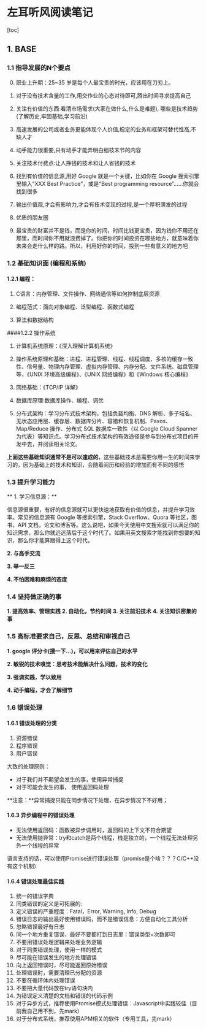 # 左耳听风阅读笔记

[toc]



## 1. BASE



### 1.1 指导发展的N个要点

0. 职业上升期：25~35 岁是每个人最宝贵的时光，应该用在刀刃上。

1. 对于没有技术含量的工作,用交作业的心态对待即可,腾出时间寻求提高自己
2. 关注有价值的东西:看清市场需求(大家在做什么,什么是难题), 哪些是技术趋势(了解历史,牢固基础,学习前沿)
3. 高速发展的公司或者业务更能体现个人价值,稳定的业务和框架可替代性高,不缺人才
4. 动手能力很重要,只有动手才能弄明白细枝末节的内容
5. 关注技术付费点:让人挣钱的技术和让人省钱的技术
6. 找到有价值的信息源,用好 Google 就是一个关键，比如你在 Google 搜索引擎里输入“XXX Best Practice”，或是“Best programming resource”……你就会找到很多
7. 输出价值观,才会有影响力,才会有技术变现的过程,是一个厚积薄发的过程
8. 优质的朋友圈
9. 最宝贵的财富并不是钱，而是你的时间，时间比钱更宝贵，因为钱你不用还在那里，而时间你不用就浪费掉了。你把你的时间投资在哪些地方，就意味着你未来会走什么样的路。所以，利用好你的时间，投到一些有意义的地方吧



### 1.2 基础知识面 (编程和系统)

#### 1.2.1 编程：

1. C语言：内存管理、文件操作、网络通信等如何控制底层资源

2. 编程范式：面向对象编程、泛型编程、函数式编程

3. 算法和数据结构

####1.2.2 操作系统
1. 计算机系统原理：《深入理解计算机系统》
2. 操作系统原理和基础：进程、进程管理、线程、线程调度、多核的缓存一致性、信号量、物理内存管理、虚拟内存管理、内存分配、文件系统、磁盘管理等，《UNIX 环境高级编程》、《UNIX 网络编程》和《Windows 核心编程》
3. 网络基础：《TCP/IP 详解》
4. 数据库原理:数据库操作、编程、调优

5. 分布式架构：学习分布式技术架构，包括负载均衡、DNS 解析、多子域名、无状态应用层、缓存层、数据库分片、容错和恢复机制、Paxos、Map/Reduce 操作、分布式 SQL 数据库一致性（以 Google Cloud Spanner 为代表）等知识点。学习分布式技术架构的有效途径是参与到分布式项目的开发中去，并阅读相关论文。

**上面这些基础知识通常不是可以速成的**，这些基础技术是需要你用一生的时间来学习的，因为基础上的技术和知识，会随着阅历和经验的增加而有不同的感悟



### 1.3 提升学习能力

** 1. 学习信息源：**

信息源很重要，有好的信息源就可以更快速地获取有价值的信息，并提升学习效率。常见的信息源有 Google 等搜索引擎，Stack Overflow、Quora 等社区，图书，API 文档，论文和博客等。这么说吧，如果今天使用中文搜索就可以满足你的知识需求，那么你就远远落后于这个时代了。如果用英文搜索才能找到你想要的知识，那么你才能算跟得上这个时代。

**2. 与高手交流**

**3. 举一反三**

**4. 不怕困难和麻烦的态度**

### 1.4 坚持做正确的事
**1. 提高效率、管理实践**
**2. 自动化，节约时间**
**3. 关注前沿技术**
**4. 关注知识密集的事**

### 1.5 高标准要求自己，反思、总结和审视自己

**1. google 评分卡(搜一下...)，可以用来评估自己的水平**

**2. 敏锐的技术嗅觉：思考技术能解决什么问题，技术的变化**

**3. 强调实践，学以致用**

**4. 动手编程，才会了解细节**



### 1.6 错误处理

#### 1.6.1 错误处理的分类

1. 资源错误
2. 程序错误
3. 用户错误

大致的处理原则：

* 对于我们并不期望会发生的事，使用异常捕捉
* 对于可能会发生的事， 使用返回码处理

**注意：**异常捕捉只能在同步情况下处理，在异步情况下不好用；

#### 1.6.3 异步编程中的错误处理
* 无法使用返回码：函数被异步调用时，返回码的上下文不符合期望
* 无法使用抛异常：try和catch是两个线程，栈是独立的，一个线程无法处理另外一个线程的异常

语言支持的话，可以使用Promise进行错误处理（promise是个啥？？？C/C++没有这个机制）

#### 1.6.4 错误处理最佳实践
1. 统一的错误字典
2. 同类错误的定义是可拓展的:
3. 定义错误的严重程度：Fatal，Error,  Warning, Info, Debug
4. 错误日志的输出最好使用错误码，而不是错误信息：方便自动化工具分析
5. 忽略错误最好有日志
6. 同一个地方重复错误，最好不要都打到日志里：错误类型+次数即可
7. 不要用错误处理逻辑来处理业务逻辑
8. 对于同类错误处理，使用一样的模式
9. 尽可能在错误发生的地方处理错误
10. 向上返回错误时，尽可能返回原始错误
11. 处理错误时，需要清理已分配的资源
12. 不要在循环体内处理错误
13. 不要把大量代码放在try语句块内
14. 为错误定义清楚的文档和错误的代码示例
15. 对于异步方式，推荐使用Promise模式处理错误：Javascript中实践较佳（目前我自己用不到，先mark）
16. 对于分布式系统，推荐使用APM相关的软件（专用工具，先mark）











